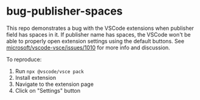 # bug-publisher-spaces

This repo demonstrates a bug with the VSCode extensions when publisher field has spaces in it.
If publisher name has spaces, the VSCode won't be able to properly open extension settings using the default buttons.
See [microsoft/vscode-vsce/issues/1010](https://github.com/microsoft/vscode-vsce/issues/1010) for more info and discussion.

To reproduce:
1. Run `npx @vscode/vsce pack`
2. Install extension 
3. Navigate to the extension page
4. Click on "Settings" button
